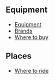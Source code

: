 ## Equipment

- [Equipment](equipment.md)
- [Brands](brands.md)
- [Where to buy](where_to_buy.md)

## Places

- [Where to ride](where_to_ride.md)
